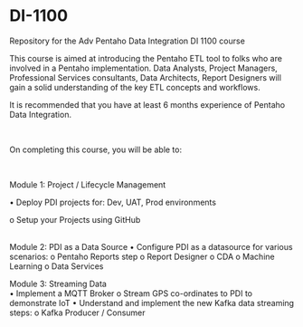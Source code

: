 # DI-1100
<p>Repository for the Adv Pentaho Data Integration DI 1100 course</p>

<p>This course is aimed at introducing the Pentaho ETL tool to folks who are involved in a Pentaho implementation. Data Analysts, Project Managers, Professional Services consultants, Data Architects, Report Designers will gain a solid understanding of the key ETL concepts and workflows.</p>
<p>It is recommended that you have at least 6 months experience of Pentaho Data Integration.</p>
</br>
<p>On completing this course, you will be able to:</p>
</br>
<p>Module 1: Project / Lifecycle Management</p>
<p>•	Deploy PDI projects for: Dev, UAT, Prod environments</p>
<p>  o	Setup your Projects using GitHub</p>
</br> 
Module 2: PDI as a Data Source 
•	Configure PDI as a datasource for various scenarios:
  o	Pentaho Reports step
  o	Report Designer
  o	CDA
  o	Machine Learning
  o	Data Services
  
Module 3: Streaming Data  
•	Implement a MQTT Broker 
  o	Stream GPS co-ordinates to PDI to demonstrate IoT
•	Understand and implement the new Kafka data streaming steps:
  o	Kafka Producer /  Consumer

